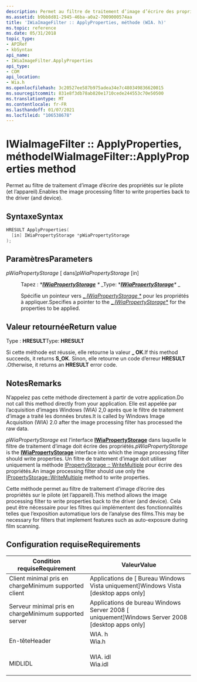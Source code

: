 ```yaml
---
description: Permet au filtre de traitement d’image d’écrire des propriétés sur le pilote (et l’appareil).
ms.assetid: b9bb8d81-2945-46ba-a0a2-7009000574aa
title: 'IWiaImageFilter :: ApplyProperties, méthode (WIA. h)'
ms.topic: reference
ms.date: 05/31/2018
topic_type:
- APIRef
- kbSyntax
api_name:
- IWiaImageFilter.ApplyProperties
api_type:
- COM
api_location:
- Wia.h
ms.openlocfilehash: 3c20527ee587b975adea34e7c480349836620015
ms.sourcegitcommit: 831e8f3db78ab820e1710cede244553c70e50500
ms.translationtype: MT
ms.contentlocale: fr-FR
ms.lasthandoff: 01/07/2021
ms.locfileid: "106538678"
---
```

# <a name="iwiaimagefilterapplyproperties-method"></a><span data-ttu-id="43c64-103">IWiaImageFilter :: ApplyProperties, méthode</span><span class="sxs-lookup"><span data-stu-id="43c64-103">IWiaImageFilter::ApplyProperties method</span></span>

<span data-ttu-id="43c64-104">Permet au filtre de traitement d’image d’écrire des propriétés sur le pilote (et l’appareil).</span><span class="sxs-lookup"><span data-stu-id="43c64-104">Enables the image processing filter to write properties back to the driver (and device).</span></span>

## <a name="syntax"></a><span data-ttu-id="43c64-105">Syntaxe</span><span class="sxs-lookup"><span data-stu-id="43c64-105">Syntax</span></span>


```C++
HRESULT ApplyProperties(
  [in] IWiaPropertyStorage *pWiaPropertyStorage
);
```



## <a name="parameters"></a><span data-ttu-id="43c64-106">Paramètres</span><span class="sxs-lookup"><span data-stu-id="43c64-106">Parameters</span></span>

<dl> <dt>

<span data-ttu-id="43c64-107">*pWiaPropertyStorage* \[ dans\]</span><span class="sxs-lookup"><span data-stu-id="43c64-107">*pWiaPropertyStorage* \[in\]</span></span>
</dt> <dd>

<span data-ttu-id="43c64-108">Tapez : \**[**IWiaPropertyStorage**](/windows/desktop/api/wia_xp/nn-wia_xp-iwiapropertystorage) \** _</span><span class="sxs-lookup"><span data-stu-id="43c64-108">Type: \**[**IWiaPropertyStorage**](/windows/desktop/api/wia_xp/nn-wia_xp-iwiapropertystorage)\** _</span></span>

<span data-ttu-id="43c64-109">Spécifie un pointeur vers [_ *IWiaPropertyStorage* \*](/windows/desktop/api/wia_xp/nn-wia_xp-iwiapropertystorage) pour les propriétés à appliquer.</span><span class="sxs-lookup"><span data-stu-id="43c64-109">Specifies a pointer to the [_ *IWiaPropertyStorage*\*](/windows/desktop/api/wia_xp/nn-wia_xp-iwiapropertystorage) for the properties to be applied.</span></span>

</dd> </dl>

## <a name="return-value"></a><span data-ttu-id="43c64-110">Valeur retournée</span><span class="sxs-lookup"><span data-stu-id="43c64-110">Return value</span></span>

<span data-ttu-id="43c64-111">Type : **HRESULT**</span><span class="sxs-lookup"><span data-stu-id="43c64-111">Type: **HRESULT**</span></span>

<span data-ttu-id="43c64-112">Si cette méthode est réussie, elle retourne la valeur **\_ OK**.</span><span class="sxs-lookup"><span data-stu-id="43c64-112">If this method succeeds, it returns **S\_OK**.</span></span> <span data-ttu-id="43c64-113">Sinon, elle retourne un code d’erreur **HRESULT** .</span><span class="sxs-lookup"><span data-stu-id="43c64-113">Otherwise, it returns an **HRESULT** error code.</span></span>

## <a name="remarks"></a><span data-ttu-id="43c64-114">Notes</span><span class="sxs-lookup"><span data-stu-id="43c64-114">Remarks</span></span>

<span data-ttu-id="43c64-115">N’appelez pas cette méthode directement à partir de votre application.</span><span class="sxs-lookup"><span data-stu-id="43c64-115">Do not call this method directly from your application.</span></span> <span data-ttu-id="43c64-116">Elle est appelée par l’acquisition d’images Windows (WIA) 2,0 après que le filtre de traitement d’image a traité les données brutes.</span><span class="sxs-lookup"><span data-stu-id="43c64-116">It is called by Windows Image Acquisition (WIA) 2.0 after the image processing filter has processed the raw data.</span></span>

<span data-ttu-id="43c64-117">*pWiaPropertyStorage* est l’interface [**IWiaPropertyStorage**](/windows/desktop/api/wia_xp/nn-wia_xp-iwiapropertystorage) dans laquelle le filtre de traitement d’image doit écrire des propriétés.</span><span class="sxs-lookup"><span data-stu-id="43c64-117">*pWiaPropertyStorage* is the [**IWiaPropertyStorage**](/windows/desktop/api/wia_xp/nn-wia_xp-iwiapropertystorage) interface into which the image processing filter should write properties.</span></span> <span data-ttu-id="43c64-118">Un filtre de traitement d’image doit utiliser uniquement la méthode [IPropertyStorage :: WriteMultiple](/windows/win32/api/propidlbase/nf-propidlbase-ipropertystorage-writemultiple) pour écrire des propriétés.</span><span class="sxs-lookup"><span data-stu-id="43c64-118">An image processing filter should use only the [IPropertyStorage::WriteMultiple](/windows/win32/api/propidlbase/nf-propidlbase-ipropertystorage-writemultiple) method to write properties.</span></span>

<span data-ttu-id="43c64-119">Cette méthode permet au filtre de traitement d’image d’écrire des propriétés sur le pilote (et l’appareil).</span><span class="sxs-lookup"><span data-stu-id="43c64-119">This method allows the image processing filter to write properties back to the driver (and device).</span></span> <span data-ttu-id="43c64-120">Cela peut être nécessaire pour les filtres qui implémentent des fonctionnalités telles que l’exposition automatique lors de l’analyse des films.</span><span class="sxs-lookup"><span data-stu-id="43c64-120">This may be necessary for filters that implement features such as auto-exposure during film scanning.</span></span>

## <a name="requirements"></a><span data-ttu-id="43c64-121">Configuration requise</span><span class="sxs-lookup"><span data-stu-id="43c64-121">Requirements</span></span>



| <span data-ttu-id="43c64-122">Condition requise</span><span class="sxs-lookup"><span data-stu-id="43c64-122">Requirement</span></span> | <span data-ttu-id="43c64-123">Valeur</span><span class="sxs-lookup"><span data-stu-id="43c64-123">Value</span></span> |
|-------------------------------------|------------------------------------------------------------------------------------|
| <span data-ttu-id="43c64-124">Client minimal pris en charge</span><span class="sxs-lookup"><span data-stu-id="43c64-124">Minimum supported client</span></span><br/> | <span data-ttu-id="43c64-125">Applications de \[ Bureau Windows Vista uniquement\]</span><span class="sxs-lookup"><span data-stu-id="43c64-125">Windows Vista \[desktop apps only\]</span></span><br/>                                     |
| <span data-ttu-id="43c64-126">Serveur minimal pris en charge</span><span class="sxs-lookup"><span data-stu-id="43c64-126">Minimum supported server</span></span><br/> | <span data-ttu-id="43c64-127">Applications de bureau Windows Server 2008 \[ uniquement\]</span><span class="sxs-lookup"><span data-stu-id="43c64-127">Windows Server 2008 \[desktop apps only\]</span></span><br/>                               |
| <span data-ttu-id="43c64-128">En-tête</span><span class="sxs-lookup"><span data-stu-id="43c64-128">Header</span></span><br/>                   | <dl> <span data-ttu-id="43c64-129"><dt>WIA. h</dt></span><span class="sxs-lookup"><span data-stu-id="43c64-129"><dt>Wia.h</dt></span></span> </dl>   |
| <span data-ttu-id="43c64-130">MIDL</span><span class="sxs-lookup"><span data-stu-id="43c64-130">IDL</span></span><br/>                      | <dl> <span data-ttu-id="43c64-131"><dt>WIA. idl</dt></span><span class="sxs-lookup"><span data-stu-id="43c64-131"><dt>Wia.idl</dt></span></span> </dl> |



 

 
